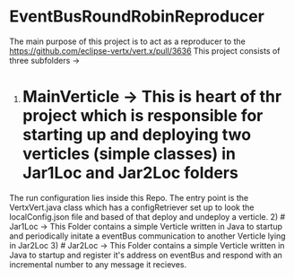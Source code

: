 # EventBusRoundRobinReproducer
The main purpose of this project is to act as a reproducer to the https://github.com/eclipse-vertx/vert.x/pull/3636
This project consists of three subfolders ->
  1) # MainVerticle -> This is heart of thr project which is responsible for starting up and deploying two verticles (simple classes) in Jar1Loc and Jar2Loc folders
  The run configuration lies inside this Repo. The entry point is the VertxVert.java class which has a configRetriever set up to look  the localConfig.json file and based of that deploy and undeploy a verticle.
  2) # Jar1Loc -> This Folder contains a simple Verticle written in Java to startup and periodically initate a eventBus communication to another Verticle lying in Jar2Loc
  3) # Jar2Loc -> This Folder contains a simple Verticle written in Java to startup and register it's address on eventBus and respond with an incremental number to any message it recieves.
